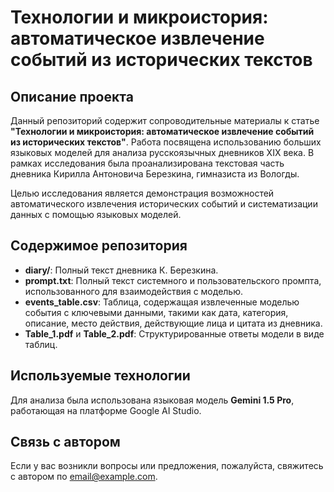 # Технологии и микроистория: автоматическое извлечение событий из исторических текстов  

## Описание проекта  
Данный репозиторий содержит сопроводительные материалы к статье **"Технологии и микроистория: автоматическое извлечение событий из исторических текстов"**. Работа посвящена использованию больших языковых моделей для анализа русскоязычных дневников XIX века. В рамках исследования была проанализирована текстовая часть дневника Кирилла Антоновича Березкина, гимназиста из Вологды.  

Целью исследования является демонстрация возможностей автоматического извлечения исторических событий и систематизации данных с помощью языковых моделей.  

## Содержимое репозитория  
- **diary/**: Полный текст дневника К. Березкина.
- **prompt.txt**: Полный текст системного и пользовательского промпта, использованного для взаимодействия с моделью.  
- **events_table.csv**: Таблица, содержащая извлеченные моделью события с ключевыми данными, такими как дата, категория, описание, место действия, действующие лица и цитата из дневника.  
- **Table_1.pdf** и **Table_2.pdf**: Структурированные ответы модели в виде таблиц.  

## Используемые технологии  
Для анализа была использована языковая модель **Gemini 1.5 Pro**, работающая на платформе Google AI Studio.  

## Связь с автором  
Если у вас возникли вопросы или предложения, пожалуйста, свяжитесь с автором по [email@example.com](mailto:email@example.com).  
